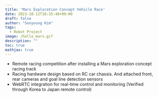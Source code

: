 ```yaml
---
title: 'Mars Exploration Concept Vehicle Race'
date: 2023-10-12T16:35:48+09:00
draft: false
author: "Sooyoung Kim"
tags:
  - Robot Project
image: /hello_mars.gif
description: ""
toc: true
mathjax: true
---
```



- Remote racing competition after installing a Mars exploration concept racing track
- Racing hardware design based on RC car chassis. And attached front, rear cameras and goal line detection sensors
- WebRTC integration for real-time control and monitoring (Verified through Korea to Japan remote control)
